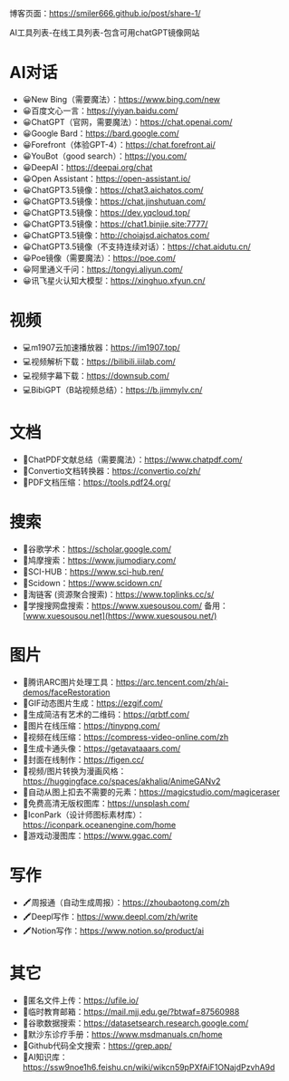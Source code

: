 博客页面：https://smiler666.github.io/post/share-1/

AI工具列表-在线工具列表-包含可用chatGPT镜像网站

# AI对话


- 😀New Bing（需要魔法）：https://www.bing.com/new
- 😀百度文心一言：https://yiyan.baidu.com/
- 😀ChatGPT（官网，需要魔法）：https://chat.openai.com/
- 😀Google Bard：https://bard.google.com/
- 😀Forefront（体验GPT-4）：https://chat.forefront.ai/
- 😀YouBot（good search）：https://you.com/
- 😀DeepAI：https://deepai.org/chat
- 😀Open Assistant：https://open-assistant.io/
- 😀ChatGPT3.5镜像：https://chat3.aichatos.com/
- 😀ChatGPT3.5镜像：https://chat.jinshutuan.com/
- 😀ChatGPT3.5镜像：https://dev.yqcloud.top/
- 😀ChatGPT3.5镜像：https://chat1.binjie.site:7777/
- 😀ChatGPT3.5镜像：http://choiajsd.aichatos.com/
- 😀ChatGPT3.5镜像（不支持连续对话）：https://chat.aidutu.cn/
- 😀Poe镜像（需要魔法）：https://poe.com/
- 😀阿里通义千问：https://tongyi.aliyun.com/
- 😀讯飞星火认知大模型：https://xinghuo.xfyun.cn/

# 视频

- 💻m1907云加速播放器：https://im1907.top/
- 💻视频解析下载：https://bilibili.iiilab.com/
- 💻视频字幕下载：https://downsub.com/
- 💻BibiGPT（B站视频总结）：https://b.jimmylv.cn/

# 文档

- 📕ChatPDF文献总结（需要魔法）：https://www.chatpdf.com/
- 📕Convertio文档转换器：https://convertio.co/zh/
- 📕PDF文档压缩：https://tools.pdf24.org/

# 搜索

- 📕谷歌学术：https://scholar.google.com/
- 📕鸠摩搜索：https://www.jiumodiary.com/
- 📕SCI-HUB：https://www.sci-hub.ren/
- 📕Scidown：https://www.scidown.cn/
- 📕淘链客 (资源聚合搜索)：https://www.toplinks.cc/s/
- 📕学搜搜网盘搜索：https://www.xuesousou.com/ 备用：[www.xuesousou.net](https://www.xuesousou.net/)

# 图片

- 📸腾讯ARC图片处理工具：https://arc.tencent.com/zh/ai-demos/faceRestoration
- 📸GIF动态图片生成：https://ezgif.com/
- 📸生成简洁有艺术的二维码：https://qrbtf.com/
- 📸图片在线压缩：https://tinypng.com/
- 📸视频在线压缩：https://compress-video-online.com/zh
- 📸生成卡通头像：https://getavataaars.com/
- 📸封面在线制作：https://figen.cc/
- 📸视频/图片转换为漫画风格：https://huggingface.co/spaces/akhaliq/AnimeGANv2
- 📸自动从图上扣去不需要的元素：https://magicstudio.com/magiceraser
- 📸免费高清无版权图库：https://unsplash.com/
- 📸IconPark（设计师图标素材库）：https://iconpark.oceanengine.com/home
- 📸游戏动漫图库：https://www.ggac.com/

# 写作


- 🖍周报通（自动生成周报）：https://zhoubaotong.com/zh
- 🖍Deepl写作：https://www.deepl.com/zh/write
- 🖍Notion写作：https://www.notion.so/product/ai

# 其它

- 📓匿名文件上传：https://ufile.io/
- 📓临时教育邮箱：https://mail.mjj.edu.ge/?btwaf=87560988
- 📓谷歌数据搜索：https://datasetsearch.research.google.com/
- 📓默沙东诊疗手册：https://www.msdmanuals.cn/home
- 📓Github代码全文搜索：https://grep.app/
- 📓AI知识库：https://ssw9noe1h6.feishu.cn/wiki/wikcn59pPXfAiF1ONajdPzvhA9d